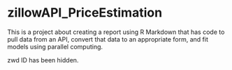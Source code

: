 # zillowAPI_PriceEstimation
This is a project about creating a report using R Markdown that has code to pull data from an API, convert that data to an appropriate form, and fit models using parallel computing.

zwd ID has been hidden.
